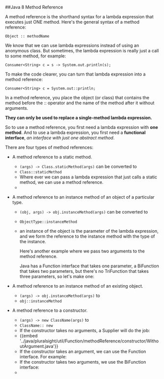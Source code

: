 ##Java 8 Method Reference

A method reference is the shorthand syntax for a lambda expression that executes just ONE method. 
Here's the general syntax of a method reference:

`Object :: methodName`

We know that we can use lambda expressions instead of using an anonymous class. 
But sometimes, the lambda expression is really just a call to some method, for example:

`Consumer<String> c = s -> System.out.println(s);`

To make the code clearer, you can turn that lambda expression into a method reference:

`Consumer<String> c = System.out::println;`

In a method reference, you place the object (or class) that contains the method before the :: operator 
and the name of the method after it without arguments.

**They can only be used to replace a single-method lambda expression.**

So to use a method reference, you first need a lambda expression with __one method__. 
And to use a lambda expression, you first need a **functional interface**, _an interface with just one abstract method_.

There are four types of method references:

- A method reference to a static method.
    - `(args) -> Class.staticMethod(args)` can be converted to
    - `Class::staticMethod`
    - Where ever we can pass a lambda expression that just calls a static method, we can use a method reference. 
    - 
- A method reference to an instance method of an object of a particular type.
    - `(obj, args) -> obj.instanceMethod(args)` can be converted to
    - `ObjectType::instanceMethod`
    - an instance of the object is the parameter of the lambda expression, and we form the reference to the instance method with the type of the instance.
      
      Here's another example where we pass two arguments to the method reference.
      
      Java has a Function interface that takes one parameter, a BiFunction that takes two parameters, but there's no TriFunction that takes three parameters, so let's make one:
      

- A method reference to an instance method of an existing object.
    - `(args) -> obj.instanceMethod(args)` to
    - `obj::instanceMethod`
    
- A method reference to a constructor.
    - `(args) -> new ClassName(args)` to
    - `ClassName:: new`
    - If the constructor takes no arguments, a Supplier will do the job:
    - {{embed '../java/pluralsight/util/Function/methodReference/constructor/WithoutArgument.java'}}
    - If the constructor takes an argument, we can use the Function interface. For example:
    - If the constructor takes two arguments, we use the BiFunction interface:
    - 


